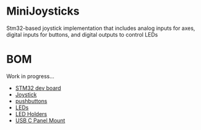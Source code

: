 # MiniJoysticks
Stm32-based joystick implementation that includes analog inputs for axes, digital inputs for buttons, and digital outputs to control LEDs

# BOM

Work in progress...

* [STM32 dev board](https://www.amazon.com/gp/product/B07XBWGF9M/ref=ppx_yo_dt_b_search_asin_image?ie=UTF8&psc=1)
* [Joystick](https://www.amazon.com/gp/product/B08CGYGMJL/ref=ppx_yo_dt_b_search_asin_image?ie=UTF8&psc=1)
* [pushbuttons](https://www.amazon.com/gp/product/B07RTZVZ6L/ref=ppx_yo_dt_b_search_asin_image?ie=UTF8&psc=1)
* [LEDs](https://www.amazon.com/gp/product/B07PG84V17/)
* [LED Holders](https://www.amazon.com/gp/product/B01M4RUY4M/)
* [USB C Panel Mount](https://www.amazon.com/gp/product/B09HWSFRP1)
